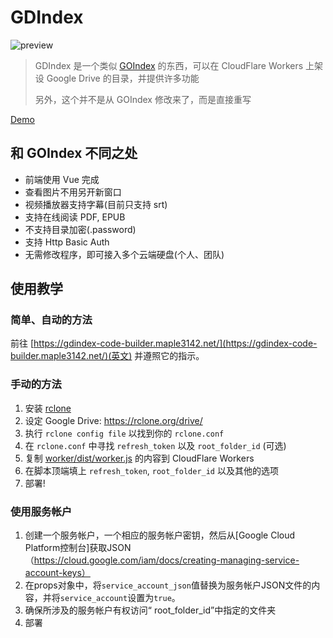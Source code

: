 # GDIndex

![preview](https://i.imgur.com/ENkZwCU.png)

> GDIndex 是一个类似 [GOIndex](https://github.com/donwa/goindex) 的东西，可以在 CloudFlare Workers 上架设 Google Drive 的目录，并提供许多功能
>
> 另外，这个并不是从 GOIndex 修改来了，而是直接重写

[Demo](https://gdindex-demo.maple3142.workers.dev/)

## 和 GOIndex 不同之处

-   前端使用 Vue 完成
-   查看图片不用另开新窗口
-   视频播放器支持字幕(目前只支持 srt)
-   支持在线阅读 PDF, EPUB
-   不支持目录加密(.password)
-   支持 Http Basic Auth
-   无需修改程序，即可接入多个云端硬盘(个人、团队)

## 使用教学

### 简单、自动的方法

前往 [https://gdindex-code-builder.maple3142.net/](https://gdindex-code-builder.maple3142.net/)(英文) 并遵照它的指示。

### 手动的方法

1. 安装 [rclone](https://rclone.org/)
2. 设定 Google Drive: https://rclone.org/drive/
3. 执行 `rclone config file` 以找到你的 `rclone.conf`
4. 在 `rclone.conf` 中寻找 `refresh_token` 以及 `root_folder_id` (可选)
5. 复制 [worker/dist/worker.js](worker/dist/worker.js) 的内容到 CloudFlare Workers
6. 在脚本顶端填上 `refresh_token`, `root_folder_id` 以及其他的选项
7. 部署!

### 使用服务帐户

1. 创建一个服务帐户，一个相应的服务帐户密钥，然后从[Google Cloud Platform控制台]获取JSON（https://cloud.google.com/iam/docs/creating-managing-service-account-keys）
2. 在props对象中，将`service_account_json`值替换为服务帐户JSON文件的内容，并将`service_account`设置为`true`。
3. 确保所涉及的服务帐户有权访问“ root_folder_id”中指定的文件夹
4. 部署
